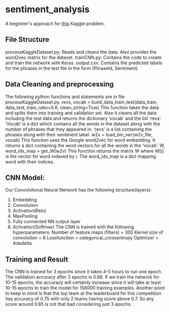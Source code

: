 # sentiment_analysis
A beginner's approach for [this](https://www.kaggle.com/c/sentiment-analysis-on-movie-reviews/data) Kaggle problem.

## File Structure
processKaggleDataset.py: Reads and cleans the data. Also provides the word2vec matrix for the dataset.
trainCNN.py: Contains the code to create and train the network with Keras.
output.csv: Contains the predicted labels for the phrases in the test file in the form
 (PhraseId, Sentiment)

## Data Cleaning and preprocessing
The following python functions and statements are in file processKaggleDataset.py.
revs, vocab = build_data_train_test(data_train, data_test, train_ratio=0.8, clean_string=True)
This function takes the data and splits them into training and validation set. Also it cleans all the data including the test data and returns the dictionary ‘vocab’ and the list ‘revs’. ‘Vocab’ is a dict which contains all the words in the dataset along with the number of phrases that they appeared in. ‘revs’ is a list containing the phrases along with their sentiment label.
w2v = load_bin_vec(w2v_file, vocab)
This function uses the Google word2vec for word embedding. It returns a dict containing the word vectors for all the words in the ‘vocab’.
W, word_idx_map = get_W(w2v)
This function returns the matrix W where W[i] is the vector for word indexed by i. The word_idx_map is a dict mapping word with their indices.

## CNN Model:
Our Convolutional Neural Network has the following structure(layers):
1.	Embedding 
2.	Convolution 
3.	Activation(Relu)
4.	MaxPooling 
5.	Fully connected NN output layer
6.	Activation(Softmax)
The CNN is trained with the following hyperparameters:
Number of feature maps (filters) = 300
Kernel size of convolution = 8
Lossfunction = categorical_crossentropy
Optimizer = Adadelta

## Training and Result
The CNN is trained for 3 epochs since it takes 4-5 hours to run one epoch. The validation accuracy after 3 epochs is 0.66.
If we train the network for 10-15 epochs, the accuracy will certainly increase since it will take at least 10-15 epochs to train the model for 156000 training examples.
Another point to keep in mind is that the top team at the leaderboard for this competition has accuracy of 0.75 with only 2 teams having score above 0.7. So any score around 0.65 is not that bad considering just 3 epochs.
